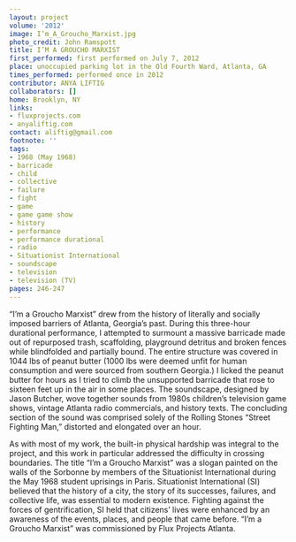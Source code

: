 ```yaml
---
layout: project
volume: '2012'
image: I’m_A_Groucho_Marxist.jpg
photo_credit: John Ramspott
title: I’M A GROUCHO MARXIST
first_performed: first performed on July 7, 2012
place: unoccupied parking lot in the Old Fourth Ward, Atlanta, GA
times_performed: performed once in 2012
contributor: ANYA LIFTIG
collaborators: []
home: Brooklyn, NY
links:
- fluxprojects.com
- anyaliftig.com
contact: aliftig@gmail.com
footnote: ''
tags:
- 1968 (May 1968)
- barricade
- child
- collective
- failure
- fight
- game
- game game show
- history
- performance
- performance durational
- radio
- Situationist International
- soundscape
- television
- television (TV)
pages: 246-247
---
```


“I’m a Groucho Marxist” drew from the history of literally and socially imposed barriers of Atlanta, Georgia’s past. During this three-hour durational performance, I attempted to surmount a massive barricade made out of repurposed trash, scaffolding, playground detritus and broken fences while blindfolded and partially bound. The entire structure was covered in 1044 lbs of peanut butter (1000 lbs were deemed unfit for human consumption and were sourced from southern Georgia.) I licked the peanut butter for hours as I tried to climb the unsupported barricade that rose to sixteen feet up in the air in some places. The soundscape, designed by Jason Butcher, wove together sounds from 1980s children’s television game shows, vintage Atlanta radio commercials, and history texts. The concluding section of the sound was comprised solely of the Rolling Stones “Street Fighting Man,” distorted and elongated over an hour.

As with most of my work, the built-in physical hardship was integral to the project, and this work in particular addressed the difficulty in crossing boundaries. The title “I’m a Groucho Marxist” was a slogan painted on the walls of the Sorbonne by members of the Situationist International during the May 1968 student uprisings in Paris. Situationist International (SI) believed that the history of a city, the story of its successes, failures, and collective life, was essential to modern existence. Fighting against the forces of gentrification, SI held that citizens’ lives were enhanced by an awareness of the events, places, and people that came before. “I’m a Groucho Marxist” was commissioned by Flux Projects Atlanta.
